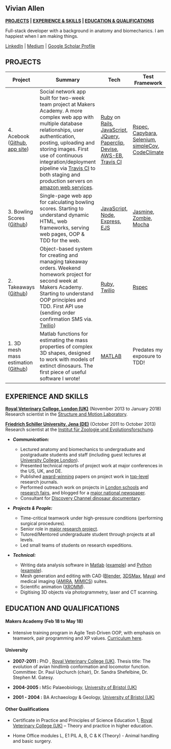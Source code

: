 ## Vivian Allen

**[PROJECTS](#projects) | [EXPERIENCE & SKILLS](#experience-and-skills) | [EDUCATION & QUALIFICATIONS](#education-and-qualifications)**

Full-stack developer with a background in anatomy and biomechanics. I am happiest when I am making things.

[LinkedIn](https://www.linkedin.com/in/vivian-allen-83b660147/) | [Medium](https://medium.com/@mrvivianallen_33899)  | [Google Scholar Profile](https://scholar.google.co.uk/citations?hl=en&user=_DZjWjoAAAAJ&view_op=list_works&gmla=AJsN-F6ofTZh1NWoDnec6di9KWZJRN94Tc6B7CNOkTfRmQYUvxQIhMs93l87A8QH6ocfVorucj2T6BriN7uzdbtqUhzyrgMwH2DZ9RvFL1AXOWlFlRsfMFo)

## PROJECTS
| Project | Summary | Tech  | Test Framework | Timeframe |
|--|--|--|--|--|
| 4. Acebook ([Github](https://github.com/VivianAllen/acebook), [app site](http://acebook-fullstaxx-env.muc2hwru9t.eu-west-2.elasticbeanstalk.com/)) | Social network app built for two-week team project at Makers Academy. A more complex web app with multiple database relationships, user authentication, posting, uploading and storing images. First use of continuous integration/deployment pipeline via [Travis CI](https://travis-ci.org/) to both staging and production servers on [amazon web services](https://aws.amazon.com/). | [Ruby](https://www.ruby-lang.org/en/) on [Rails](http://rubyonrails.org/), [JavaScript](https://www.javascript.com/), [JQuery](http://jquery.com/), [Paperclip](https://github.com/thoughtbot/paperclip), [Devise](https://github.com/plataformatec/devise), [AWS-EB](https://aws.amazon.com/elasticbeanstalk/), [Travis CI](https://travis-ci.org/) | [Rspec](http://rspec.info/), [Capybara](http://teamcapybara.github.io/capybara/), [Selenium](https://www.seleniumhq.org/projects/webdriver/), [simpleCov](https://github.com/colszowka/simplecov), [CodeClimate](https://codeclimate.com/) | Two weeks |
| 3. Bowling Scores ([Github](https://github.com/VivianAllen/bowling-challenge))| Single-page web app for calculating bowling scores. Starting to understand dynamic HTML, web frameworks, serving web pages, OOP & TDD for the web. | [JavaScript](https://www.javascript.com/), [Node](https://nodejs.org/en/), [Express](https://expressjs.com/), [EJS](http://ejs.co/) | [Jasmine](https://jasmine.github.io/), [Zombie](http://zombie.js.org/), [Mocha](https://mochajs.org/) | Two days |
| 2. Takeaways ([Github](https://github.com/VivianAllen/takeaway-challenge)) | Object-based system for creating and managing takeaway orders. Weekend homework project for second week at Makers Academy. Starting to understand OOP principles and TDD.  First API use (sending order confirmation SMS via. [Twilio](https://www.twilio.com/)) | [Ruby](https://www.ruby-lang.org/en/), [Twilio](https://www.twilio.com/) | [Rspec](http://rspec.info/) | One day |
| 1. 3D mesh mass estimation ([Github](https://github.com/VivianAllen/obj_file_mass_properties)) | Matlab functions for estimating the mass properties of complex 3D shapes, designed to work with models of extinct dinosaurs. The first piece of useful software I wrote!  | [MATLAB](https://www.mathworks.com/products/matlab.html) | Predates my exposure to TDD! | Four weeks |


## EXPERIENCE AND SKILLS

**[Royal Veterinary College, London (UK)](https://www.rvc.ac.uk/)** (November 2013 to January 2018)  
Research scientist in the [Structure and Motion Laboratory](https://www.rvc.ac.uk/research/research-centres-and-facilities/structure-and-motion).

**[Friedrich Schiller University, Jena (DE)](https://www.uni-jena.de/en/start.html)** (October 2011 to October 2013)  
Research scientist at the [Institut für Zoologie und Evolutionsforschung](http://www.bpf.uni-jena.de/en/Institutes.html).

- ***Communication:***

  - Lectured anatomy and biomechanics to undergraduate and postgraduate students and staff (including guest lectures at [University College London](https://www.ucl.ac.uk/)).
  - Presented technical reports of project work at major conferences in the US, UK, and DE.
  - Published [award-winning](https://www.rvc.ac.uk/research/news/general/journal-of-anatomy-runner-up-best-paper-prize) papers on project work in [top-level](https://www.nature.com/articles/nature12059) research journals.
  - Performed outreach work on projects in [London schools](https://dawndinos.com/home/outreach/) and [research fairs](https://www.rvc.ac.uk/research/research-centres-and-facilities/structure-and-motion/news/rvc-at-the-great-british-bioscience-festival-event-attracts-and-inspires-thousands), and blogged for a [major national newspaper](https://www.theguardian.com/science/lost-worlds/2014/mar/20/did-losing-their-tails-make-birds-cock-o-the-walk).  
  - Consultant for [Discovery Channel dinosaur documentary](https://press.discovery.com/emea/dsc/programs/clash-dinosaurs/).


- ***Projects & People:***

  - Time-critical teamwork under high-pressure conditions (performing surgical procedures).
  - Senior role in [major research project](https://dawndinos.com/).
  - Tutored/Mentored undergraduate student through projects at all levels.
  - Led small teams of students on research expeditions.


- ***Technical:***

  - Writing data analysis software in [Matlab](https://www.mathworks.com/products/matlab.html) ([example](https://github.com/VivianAllen/obj_file_mass_properties)) and [Python](https://www.python.org/) ([example](https://github.com/VivianAllen/op-flow-locomotion-analysis)).
  - Mesh generation and editing with CAD ([Blender](https://www.blender.org/), [3DSMax](https://www.autodesk.co.uk/products/3ds-max/overview), [Maya](https://www.autodesk.co.uk/products/maya/overview)) and medical imaging ([AMIRA](https://www.fei.com/software/amira-3d-for-life-sciences/), [MIMICS](http://www.materialise.com/en/medical/software/mimics)) suites.
  - Scientific animation ([XROMM](http://www.xromm.org/)).
  - Digitising 3D objects via photogrammetry, laser and CT scanning.

## EDUCATION AND QUALIFICATIONS

#### Makers Academy (Feb 18 to May 18)  

- Intensive training program in Agile Test-Driven OOP, with emphasis on teamwork, pair programming and XP values. [Curriculum here](https://www.makersacademy.com/curriculum/).

#### University

- **2007-2011 :** PhD , [Royal Veterinary College (UK)](https://www.rvc.ac.uk/). Thesis title: The evolution of avian hindlimb conformation and locomotor function. <br/>Committee: Dr. Paul Upchurch (chair), Dr. Sandra Shefelbine, Dr. Stephen M. Gatesy.

- **2004-2005 :** MSc Palaeobiology, [University of Bristol (UK)](http://www.bristol.ac.uk/)

- **2001 - 2004 :** BA Archaeology & Geology, [University of Bristol (UK)](http://www.bristol.ac.uk/)


#### Other Qualifications

- Certificate in Practice and Principles of Science Education 1, [Royal Veterinary College (UK)](https://www.rvc.ac.uk/) – Theory and practice in higher education.

- Home Office modules L, E1 PIL A, B, C & K (Theory) - Animal handling and basic surgery.
